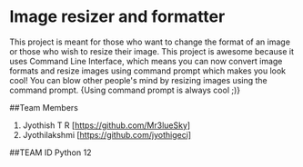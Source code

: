# Image resizer and formatter
This project is meant for those who want to change the format of an image or those who wish to resize their image. This project is awesome because it uses Command Line Interface, which means you can now convert image formats and resize images using command prompt which makes you look cool! You can blow other people's mind by resizing images using the command prompt. {Using command prompt is always cool ;)}

##Team Members
1) Jyothish T R [https://github.com/Mr3lueSky]
2) Jyothilakshmi [https://github.com/jyothigeci]

##TEAM ID
Python 12
